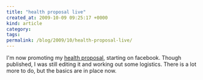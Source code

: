 ```yaml
---
title: "health proposal live"
created_at: 2009-10-09 09:25:17 +0000
kind: article
category: 
tags: 
permalink: /blog/2009/10/health-proposal-live/
---
```


I'm now promoting my [health proposal][1], starting on facebook. Though published, I was still editing it and working out some logistics. There is a lot more to do, but the basics are in place now.

   [1]: /darkness-conjecture/proposals/health-proposal
